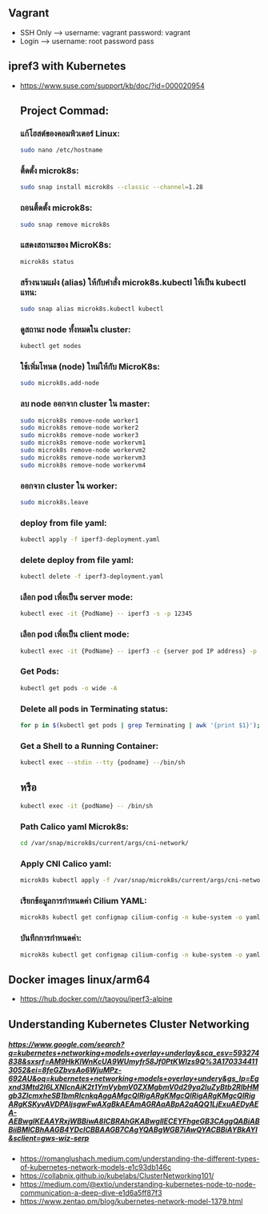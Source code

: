 ## Vagrant
* SSH Only --> username: vagrant password: vagrant
* Login --> username: root password pass

## ipref3 with Kubernetes
* https://www.suse.com/support/kb/doc/?id=000020954
  ## Project Commad:
     ### แก้โฮสต์ของคอมพิวเตอร์ Linux:
     ```sh
     sudo nano /etc/hostname
     ```
     ### ติ้ดตั้ง microk8s:
     ```sh
     sudo snap install microk8s --classic --channel=1.28
     ```
     ### ถอนติ้ดตั้ง microk8s:
     ```sh
     sudo snap remove microk8s
     ```
     ### แสดงสถานะของ MicroK8s:
     ```sh
     microk8s status
     ```
     ### สร้างนามแฝง (alias) ให้กับคำสั่ง microk8s.kubectl ให้เป็น kubectl แทน:
     ```sh
     sudo snap alias microk8s.kubectl kubectl
     ```
     ### ดูสถานะ node ทั้งหมดใน cluster:
     ```sh
     kubectl get nodes
     ```
     ### ใช้เพิ่มโหนด (node) ใหม่ให้กับ MicroK8s:
     ```sh
     sudo microk8s.add-node
     ```
     ### ลบ node ออกจาก cluster ใน master:
     ```sh
     sudo microk8s remove-node worker1
     sudo microk8s remove-node worker2
     sudo microk8s remove-node worker3
     sudo microk8s remove-node workervm1
     sudo microk8s remove-node workervm2
     sudo microk8s remove-node workervm3
     sudo microk8s remove-node workervm4
     ```
     ### ออกจาก cluster ใน worker:
     ```sh
     sudo microk8s.leave
     ```
     ### deploy from file yaml:
     ```sh
     kubectl apply -f iperf3-deployment.yaml
     ```
     ### delete deploy from file yaml:
     ```sh
     kubectl delete -f iperf3-deployment.yaml
     ```
     ### เลือก pod เพื่อเป็น server mode:
     ```sh
     kubectl exec -it {PodName} -- iperf3 -s -p 12345
     ```
     ### เลือก pod เพื่อเป็น client mode:
     ```sh
     kubectl exec -it {PodName} -- iperf3 -c {server pod IP address} -p 12345
     ```
     ### Get Pods:
     ```sh
     kubectl get pods -o wide -A
     ```
     ### Delete all pods in Terminating status:
     ```sh
     for p in $(kubectl get pods | grep Terminating | awk '{print $1}'); do kubectl delete pod $p --grace-period=0 --force;done
     ```
     ### Get a Shell to a Running Container:
     ```sh
     kubectl exec --stdin --tty {podname} --/bin/sh
     ```
     ## หรือ
     ```sh
     kubectl exec -it {podName} -- /bin/sh
     ```
     ### Path Calico yaml Microk8s:
     ```sh
     cd /var/snap/microk8s/current/args/cni-network/
     ```
     ### Apply CNI Calico yaml:
     ```sh
     microk8s kubectl apply -f /var/snap/microk8s/current/args/cni-network/cni.yaml
     ```
     ### เรียกข้อมูลการกำหนดค่า Cilium YAML:
     ```sh
     microk8s kubectl get configmap cilium-config -n kube-system -o yaml
     ```
     ### บันทึกการกำหนดค่า:
     ```sh
     microk8s kubectl get configmap cilium-config -n kube-system -o yaml > cilium-config.yaml
     ```
  
## Docker images linux/arm64
* https://hub.docker.com/r/taoyou/iperf3-alpine
## Understanding Kubernetes Cluster Networking
  ##### https://www.google.com/search?q=kubernetes+networking+models+overlay+underlay&sca_esv=593274838&sxsrf=AM9HkKlWnKcUA9WUmyfr58Jf0PtKWlzs9Q%3A1703344113052&ei=8feGZbvsAo6WjuMPz-692AU&oq=kubernetes+networking+models+overlay+undery&gs_lp=Egxnd3Mtd2l6LXNlcnAiK2t1YmVybmV0ZXMgbmV0d29ya2luZyBtb2RlbHMgb3ZlcmxheSB1bmRlcnkqAggAMgcQIRigARgKMgcQIRigARgKMgcQIRigARgKSKyvAVDPAljsgwFwAXgBkAEAmAGRAaABpA2qAQQ1LjExuAEDyAEA-AEBwgIKEAAYRxjWBBiwA8ICBRAhGKABwgIIECEYFhgeGB3CAggQABiABBiiBMICBhAAGB4YDcICBBAAGB7CAgYQABgWGB7iAwQYACBBiAYBkAYI&sclient=gws-wiz-serp
* https://romanglushach.medium.com/understanding-the-different-types-of-kubernetes-network-models-e1c93db146c
* https://collabnix.github.io/kubelabs/ClusterNetworking101/
* https://medium.com/@extio/understanding-kubernetes-node-to-node-communication-a-deep-dive-e1d6a5ff87f3
* https://www.zentao.pm/blog/kubernetes-network-model-1379.html
